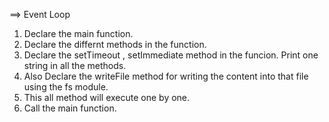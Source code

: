 
==> Event Loop

1. Declare the main function.
2. Declare the differnt methods in the function.
3. Declare the setTimeout , setImmediate method in the funcion. Print one string in all the methods.
4. Also Declare the writeFile method for writing the content into that file using the fs module.
5. This all method will execute one by one.
6. Call the main function.
